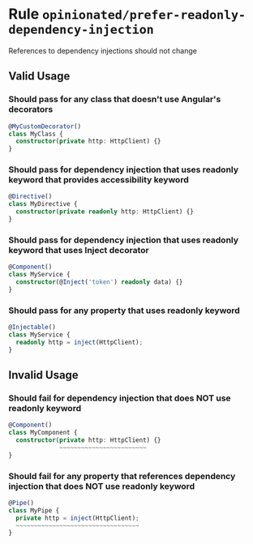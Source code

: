 # Rule `opinionated/prefer-readonly-dependency-injection`

References to dependency injections should not change

## Valid Usage

### Should pass for any class that doesn't use Angular's decorators

```ts
@MyCustomDecorator()
class MyClass {
  constructor(private http: HttpClient) {}
}
```

### Should pass for dependency injection that uses readonly keyword that provides accessibility keyword

```ts
@Directive()
class MyDirective {
  constructor(private readonly http: HttpClient) {}
}
```

### Should pass for dependency injection that uses readonly keyword that uses Inject decorator

```ts
@Component()
class MyService {
  constructor(@Inject('token') readonly data) {}
}
```

### Should pass for any property that uses readonly keyword

```ts
@Injectable()
class MyService {
  readonly http = inject(HttpClient);
}
```

## Invalid Usage

### Should fail for dependency injection that does NOT use readonly keyword

```ts
@Component()
class MyComponent {
  constructor(private http: HttpClient) {}
              ~~~~~~~~~~~~~~~~~~~~~~~~
}
```

### Should fail for any property that references dependency injection that does NOT use readonly keyword

```ts
@Pipe()
class MyPipe {
  private http = inject(HttpClient);
  ~~~~~~~~~~~~~~~~~~~~~~~~~~~~~~~~~~
}
```
